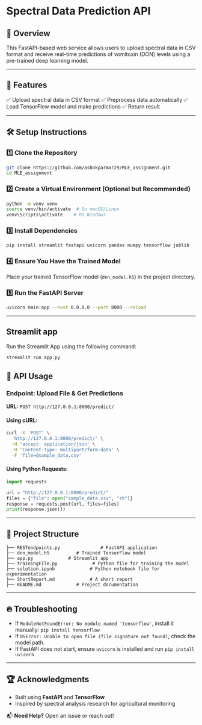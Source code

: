 # Spectral Data Prediction API

## 📌 Overview
This FastAPI-based web service allows users to upload spectral data in CSV format and receive real-time predictions of vomitoxin (DON) levels using a pre-trained deep learning model.

---

## 🚀 Features
✅ Upload spectral data in CSV format
✅ Preprocess data automatically
✅ Load TensorFlow model and make predictions
✅ Return result

---

## 🛠 Setup Instructions

### 1️⃣ Clone the Repository
```bash
git clone https://github.com/ashokparmar29/MLE_assignment.git
cd MLE_assignment
```

### 2️⃣ Create a Virtual Environment (Optional but Recommended)
```bash
python -m venv venv
source venv/bin/activate  # On macOS/Linux
venv\Scripts\activate    # On Windows
```

### 3️⃣ Install Dependencies

```bash
pip install streamlit fastapi uvicorn pandas numpy tensorflow joblib
```

### 4️⃣ Ensure You Have the Trained Model
Place your trained TensorFlow model (`dnn_model.h5`) in the project directory.

### 5️⃣ Run the FastAPI Server
```bash
uvicorn main:app --host 0.0.0.0 --port 8000 --reload
```

---
## Streamlit app
Run the Streamlit App using the following command:
```bash
streamlit run app.py
```

## 📡 API Usage

### **Endpoint: Upload File & Get Predictions**
**URL:** `POST http://127.0.0.1:8000/predict/`

#### **Using cURL:**
```bash
curl -X 'POST' \
  'http://127.0.0.1:8000/predict/' \
  -H 'accept: application/json' \
  -H 'Content-Type: multipart/form-data' \
  -F 'file=@sample_data.csv'
```

#### **Using Python Requests:**
```python
import requests

url = "http://127.0.0.1:8000/predict/"
files = {"file": open("sample_data.csv", "rb")}
response = requests.post(url, files=files)
print(response.json())
```

---

## 📌 Project Structure
```
├── RESTendpoints.py               # FastAPI application
├── dnn_model.h5          # Trained TensorFlow model
├── app.py             # Streamlit app
├── trainingFile.py             # Python file for training the model
├── solution.ipynb             # Python notebook file for experimentation 
├── ShortReport.md             # A short report
├── README.md             # Project documentation
```

---

## 🔥 Troubleshooting
- If `ModuleNotFoundError: No module named 'tensorflow'`, install it manually: `pip install tensorflow`
- If `OSError: Unable to open file (file signature not found)`, check the model path.
- If FastAPI does not start, ensure `uvicorn` is installed and run `pip install uvicorn`

---

## 🏆 Acknowledgments
- Built using **FastAPI** and **TensorFlow**
- Inspired by spectral analysis research for agricultural monitoring

📬 **Need Help?** Open an issue or reach out!

